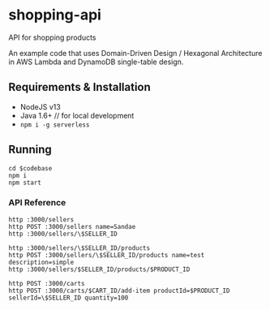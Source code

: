 # shopping-api

API for shopping products

An example code that uses Domain-Driven Design / Hexagonal Architecture in AWS Lambda and DynamoDB single-table design.

## Requirements & Installation

- NodeJS v13
- Java 1.6+ // for local development
- `npm i -g serverless`

## Running

```
cd $codebase
npm i
npm start
```

### API Reference

```
http :3000/sellers
http POST :3000/sellers name=Sandae
http :3000/sellers/\$SELLER_ID

http :3000/sellers/\$SELLER_ID/products
http POST :3000/sellers/\$SELLER_ID/products name=test description=simple
http :3000/sellers/$SELLER_ID/products/$PRODUCT_ID

http POST :3000/carts
http POST :3000/carts/$CART_ID/add-item productId=$PRODUCT_ID sellerId=\$SELLER_ID quantity=100
```
